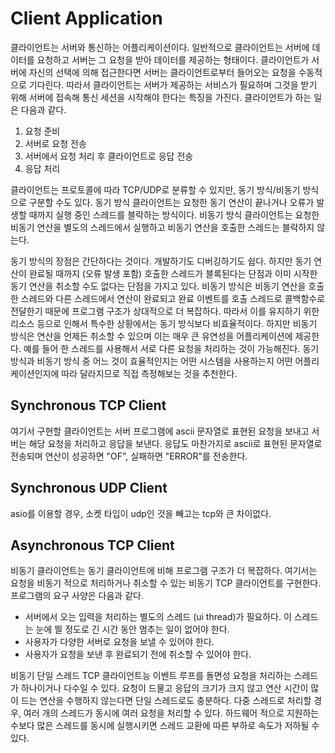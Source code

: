 # Client Application

클라이언트는 서버와 통신하는 어플리케이션이다. 일반적으로 클라이언트는 서버에 데이터를 요청하고 서버는 그 요청을 받아 데이터를 제공하는 형태이다.
클라이언트가 서버에 자신의 선택에 의해 접근한다면 서버는 클라이언트로부터 들어오는 요청을 수동적으로 기다린다. 따라서 클라이언트는 서버가 제공하는 서비스가 필요하며 그것을 받기 위해 서버에 접속해 통신 세션을 시작해야 한다는 특징을 가진다. 클라이언트가 하는 일은 다음과 같다.

1. 요청 준비
2. 서버로 요청 전송
3. 서버에서 요청 처리 후 클라이언트로 응답 전송
4. 응답 처리

클라이언트는 프로토콜에 따라 TCP/UDP로 분류할 수 있지만, 동기 방식/비동기 방식으로 구분할 수도 있다. 동기 방식 클라이언트는 요청한 동기 연산이 끝나거나 오류가 발생할 때까지 실행 중인 스레드를 블락하는 방식이다. 비동기 방식 클라이언트는 요청한 비동기 연산을 별도의 스레드에서 실행하고 비동기 연산을 호출한 스레드는 블락하지 않는다.

동기 방식의 장점은 간단하다는 것이다. 개발하기도 디버깅하기도 쉽다. 하지만 동기 연산이 완료될 때까지 (오류 발생 포함) 호출한 스레드가 블록된다는 단점과 이미 시작한 동기 연산을 취소할 수도 없다는 단점을 가지고 있다.
비동기 방식은 비동기 연산을 호출한 스레드와 다른 스레드에서 연산이 완료되고 완료 이벤트를 호출 스레드로 콜백함수로 전달한기 때문에 프로그램 구조가 상대적으로 더 복잡하다. 따라서 이를 유지하기 위한 리소스 등으로 인해서 특수한 상황에서는 동기 방식보다 비효율적이다. 하지만 비동기 방식은 연산을 언제든 취소할 수 있으며 이는 매우 큰 유연성을 어플리케이션에 제공한다. 예를 들어 한 스레드를 사용해서 서로 다른 요청을 처리하는 것이 가능해진다.
동기 방식과 비동기 방식 중 어느 것이 효율적인지는 어떤 시스템을 사용하는지 어떤 어플리케이션인지에 따라 달라지므로 직접 측정해보는 것을 추천한다.

## Synchronous TCP Client

여기서 구현할 클라이언트는 서버 프로그램에 ascii 문자열로 표현된 요청을 보내고 서버는 해당 요청을 처리하고 응답을 보낸다.
응답도 마찬가지로 ascii로 표현된 문자열로 전송되며 연산이 성공하면 "OF<LF>", 실패하면 "ERROR<LF>"를 전송한다.

## Synchronous UDP Client

asio를 이용할 경우, 소켓 타입이 udp인 것을 빼고는 tcp와 큰 차이없다.

## Asynchronous TCP Client

비동기 클라이언트는 동기 클라이언트에 비해 프로그램 구조가 더 복잡하다. 여기서는 요청을 비동기 적으로 처리하거나 취소할 수 있는 비동기 TCP 클라이언트를 구현한다. 프로그램의 요구 사양은 다음과 같다.

- 서버에서 오는 입력을 처리하는 별도의 스레드 (ui thread)가 필요하다. 이 스레드는 눈에 띌 정도로 긴 시간 동안 멈추는 일이 없어야 한다.
- 사용자가 다양한 서버로 요청을 보낼 수 있어야 한다.
- 사용자가 요청을 보낸 후 완료되기 전에 취소할 수 있어야 한다.

비동기 단일 스레드 TCP 클라이언트능 이벤트 루프를 돌면성 요청을 처리하는 스레드가 하나이거나 다수일 수 있다. 요청이 드물고 응답의 크기가 크지 않고 연산 시간이 많이 드는 연산을 수행하지 않는다면 단일 스레드로도 충분하다. 다중 스레드로 처리할 경우, 여러 개의 스레드가 동시에 여러 요청을 처리할 수 있다. 하드웨어 적으로 지원하는 수보다 많은 스레드를 동시에 실행시키면 스레드 교환에 따른 부하로 속도가 저하될 수 있다.
